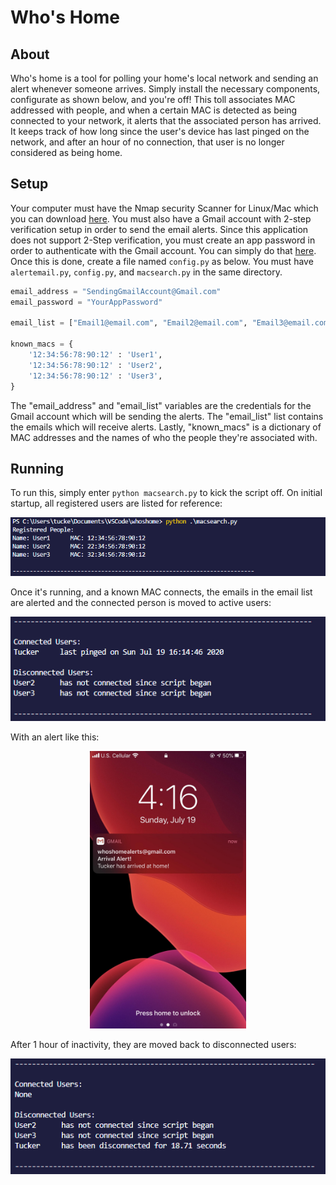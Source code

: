 # Who's Home

## About

Who's home is a tool for polling your home's local network and sending an alert whenever someone arrives. Simply install the necessary components, configurate as shown below, and you're off! This toll associates MAC addressed with people, and when a certain MAC is detected as being connected to your network, it alerts that the associated person has arrived. It keeps track of how long since the user's device has last pinged on the network, and after an hour of no connection, that user is no longer considered as being home.

## Setup

Your computer must have the Nmap security Scanner for Linux/Mac which you can download [here](https://nmap.org/download.html). You must also have a Gmail account with 2-step verification setup in order to send the email alerts. Since this application does not support 2-Step verification, you must create an app password in order to authenticate with the Gmail account. You can simply do that [here](http://myaccount.google.com/apppasswords). Once this is done, create a file named ```config.py``` as below. You must have ```alertemail.py```, ```config.py```, and ```macsearch.py``` in the same directory.

```python
email_address = "SendingGmailAccount@Gmail.com"
email_password = "YourAppPassword"

email_list = ["Email1@email.com", "Email2@email.com", "Email3@email.com"]

known_macs = {
    '12:34:56:78:90:12' : 'User1',
    '12:34:56:78:90:12' : 'User2',
    '12:34:56:78:90:12' : 'User3',
}
```

The "email_address" and "email_list" variables are the credentials for the Gmail account which will be sending the alerts. The "email_list" list contains the emails which will receive alerts. Lastly, "known_macs" is a dictionary of MAC addresses and the names of who the people they're associated with.

## Running

To run this, simply enter ```python macsearch.py``` to kick the script off. On initial startup, all registered users are listed for reference:

<div style="text-align:center"><img src="./screenshots/1.PNG" /></div>

Once it's running, and a known MAC connects, the emails in the email list are alerted and the connected person is moved to active users:

<div style="text-align:center"><img src="./screenshots/2.PNG" /></div>

With an alert like this:

<div style="text-align:center"><img src="./screenshots/4.jpg" width="250" /></div>


After 1 hour of inactivity, they are moved back to disconnected users:

<div style="text-align:center"><img src="./screenshots/3.PNG" /></div>